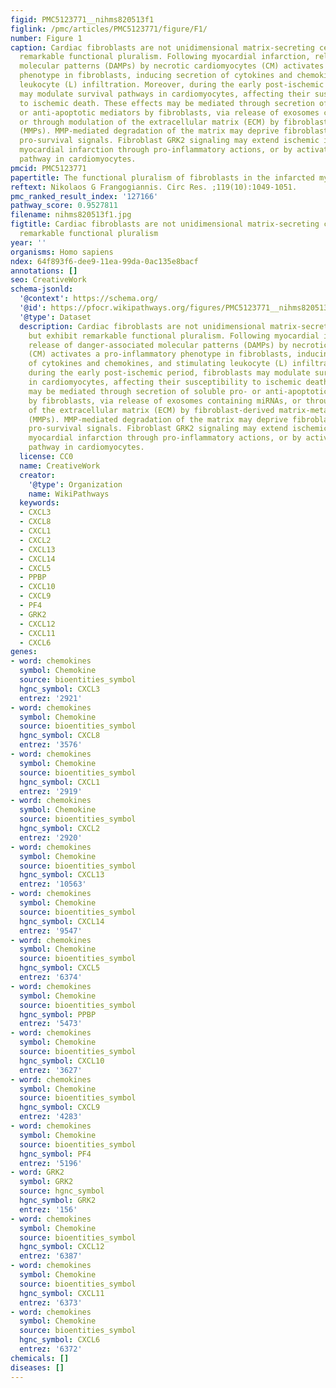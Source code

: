 ```yaml
---
figid: PMC5123771__nihms820513f1
figlink: /pmc/articles/PMC5123771/figure/F1/
number: Figure 1
caption: Cardiac fibroblasts are not unidimensional matrix-secreting cells, but exhibit
  remarkable functional pluralism. Following myocardial infarction, release of danger-associated
  molecular patterns (DAMPs) by necrotic cardiomyocytes (CM) activates a pro-inflammatory
  phenotype in fibroblasts, inducing secretion of cytokines and chemokines, and stimulating
  leukocyte (L) infiltration. Moreover, during the early post-ischemic period, fibroblasts
  may modulate survival pathways in cardiomyocytes, affecting their susceptibility
  to ischemic death. These effects may be mediated through secretion of soluble pro-
  or anti-apoptotic mediators by fibroblasts, via release of exosomes containing miRNAs,
  or through modulation of the extracellular matrix (ECM) by fibroblast-derived matrix-metalloproteinases
  (MMPs). MMP-mediated degradation of the matrix may deprive fibroblasts from essential
  pro-survival signals. Fibroblast GRK2 signaling may extend ischemic injury following
  myocardial infarction through pro-inflammatory actions, or by activating a pro-apoptotic
  pathway in cardiomyocytes.
pmcid: PMC5123771
papertitle: The functional pluralism of fibroblasts in the infarcted myocardium.
reftext: Nikolaos G Frangogiannis. Circ Res. ;119(10):1049-1051.
pmc_ranked_result_index: '127166'
pathway_score: 0.9527811
filename: nihms820513f1.jpg
figtitle: Cardiac fibroblasts are not unidimensional matrix-secreting cells, but exhibit
  remarkable functional pluralism
year: ''
organisms: Homo sapiens
ndex: 64f893f6-dee9-11ea-99da-0ac135e8bacf
annotations: []
seo: CreativeWork
schema-jsonld:
  '@context': https://schema.org/
  '@id': https://pfocr.wikipathways.org/figures/PMC5123771__nihms820513f1.html
  '@type': Dataset
  description: Cardiac fibroblasts are not unidimensional matrix-secreting cells,
    but exhibit remarkable functional pluralism. Following myocardial infarction,
    release of danger-associated molecular patterns (DAMPs) by necrotic cardiomyocytes
    (CM) activates a pro-inflammatory phenotype in fibroblasts, inducing secretion
    of cytokines and chemokines, and stimulating leukocyte (L) infiltration. Moreover,
    during the early post-ischemic period, fibroblasts may modulate survival pathways
    in cardiomyocytes, affecting their susceptibility to ischemic death. These effects
    may be mediated through secretion of soluble pro- or anti-apoptotic mediators
    by fibroblasts, via release of exosomes containing miRNAs, or through modulation
    of the extracellular matrix (ECM) by fibroblast-derived matrix-metalloproteinases
    (MMPs). MMP-mediated degradation of the matrix may deprive fibroblasts from essential
    pro-survival signals. Fibroblast GRK2 signaling may extend ischemic injury following
    myocardial infarction through pro-inflammatory actions, or by activating a pro-apoptotic
    pathway in cardiomyocytes.
  license: CC0
  name: CreativeWork
  creator:
    '@type': Organization
    name: WikiPathways
  keywords:
  - CXCL3
  - CXCL8
  - CXCL1
  - CXCL2
  - CXCL13
  - CXCL14
  - CXCL5
  - PPBP
  - CXCL10
  - CXCL9
  - PF4
  - GRK2
  - CXCL12
  - CXCL11
  - CXCL6
genes:
- word: chemokines
  symbol: Chemokine
  source: bioentities_symbol
  hgnc_symbol: CXCL3
  entrez: '2921'
- word: chemokines
  symbol: Chemokine
  source: bioentities_symbol
  hgnc_symbol: CXCL8
  entrez: '3576'
- word: chemokines
  symbol: Chemokine
  source: bioentities_symbol
  hgnc_symbol: CXCL1
  entrez: '2919'
- word: chemokines
  symbol: Chemokine
  source: bioentities_symbol
  hgnc_symbol: CXCL2
  entrez: '2920'
- word: chemokines
  symbol: Chemokine
  source: bioentities_symbol
  hgnc_symbol: CXCL13
  entrez: '10563'
- word: chemokines
  symbol: Chemokine
  source: bioentities_symbol
  hgnc_symbol: CXCL14
  entrez: '9547'
- word: chemokines
  symbol: Chemokine
  source: bioentities_symbol
  hgnc_symbol: CXCL5
  entrez: '6374'
- word: chemokines
  symbol: Chemokine
  source: bioentities_symbol
  hgnc_symbol: PPBP
  entrez: '5473'
- word: chemokines
  symbol: Chemokine
  source: bioentities_symbol
  hgnc_symbol: CXCL10
  entrez: '3627'
- word: chemokines
  symbol: Chemokine
  source: bioentities_symbol
  hgnc_symbol: CXCL9
  entrez: '4283'
- word: chemokines
  symbol: Chemokine
  source: bioentities_symbol
  hgnc_symbol: PF4
  entrez: '5196'
- word: GRK2
  symbol: GRK2
  source: hgnc_symbol
  hgnc_symbol: GRK2
  entrez: '156'
- word: chemokines
  symbol: Chemokine
  source: bioentities_symbol
  hgnc_symbol: CXCL12
  entrez: '6387'
- word: chemokines
  symbol: Chemokine
  source: bioentities_symbol
  hgnc_symbol: CXCL11
  entrez: '6373'
- word: chemokines
  symbol: Chemokine
  source: bioentities_symbol
  hgnc_symbol: CXCL6
  entrez: '6372'
chemicals: []
diseases: []
---
```

